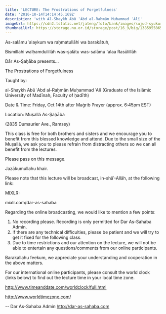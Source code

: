 ```yaml
---
title: 'LECTURE: The Prostrations of Forgetfulness'
date: '2016-10-14T14:14:45.169Z'
description: 'with Al-Shaykh Abū ʿAbd al-Raḥmān Muḥammad ʿAlī'
imageUrl: https://cdn2.tstatic.net/jateng/foto/bank/images/sujud-syukur.jpg
thumbnailUrl: https://storage.nu.or.id/storage/post/16_9/big/1385955865.jpg
---
```


As-salāmu ʿalaykum wa raḥmatullāhi wa barakātuh,

Bismillahi walḥamdulillāh was-ṣalātu was-salāmu 'alaa Rasūlillāh

Dār As-Ṣaḥāba presents...

The Prostrations of Forgetfulness

Taught by:

al-Shaykh Abū ʿAbd al-Raḥmān Muḥammad ʿAlī
(Graduate of the Islāmic University of Madīnah, Faculty of ḥadīth)

Date & Time:
Friday, Oct 14th after Maġrib Prayer (approx. 6:45pm EST)

Location:
Muṣallá As-Ṣaḥāba

(2835 Dumaurier Ave., Ramsey)

This class is free for both brothers and sisters and we encourage you to benefit from this blessed knowledge and attend. Due to the small size of the Muṣallá, we ask you to please refrain from distracting others so we can all benefit from the lectures.

Please pass on this message.

Jazākumullahu khair.

Please note that this lecture will be broadcast, in-shāʾ-Allāh, at the following link:

MIXLR:

mixlr.com/dar-as-sahaba

Regarding the online broadcasting, we would like to mention a few points:

1. No recording please. Recording is only permitted for Dar As-Sahaba Admin.
2. If there are any technical difficulties, please be patient and we will try to get it fixed for the following class.
3. Due to time restrictions and our attention on the lecture, we will not be able to entertain any questions/comments from our online participants.

Barakallahu feekum, we appreciate your understanding and cooperation in the above matters.

For our international online participants, please consult the world clock (links below) to find out the lecture time in your local time zone.

http://www.timeanddate.com/worldclock/full.html

http://www.worldtimezone.com/

--
Dar As-Sahaba Admin
http://dar-as-sahaba.com
